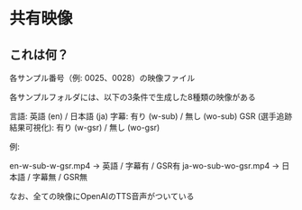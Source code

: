 # 共有映像

## これは何？

各サンプル番号（例: 0025、0028）の映像ファイル

各サンプルフォルダには、以下の3条件で生成した8種類の映像がある

言語: 英語 (en) / 日本語 (ja)
字幕: 有り (w-sub) / 無し (wo-sub)
GSR (選手追跡結果可視化): 有り (w-gsr) / 無し (wo-gsr)

例:

en-w-sub-w-gsr.mp4  → 英語 / 字幕有 / GSR有
ja-wo-sub-wo-gsr.mp4 → 日本語 / 字幕無 / GSR無

なお、全ての映像にOpenAIのTTS音声がついている
